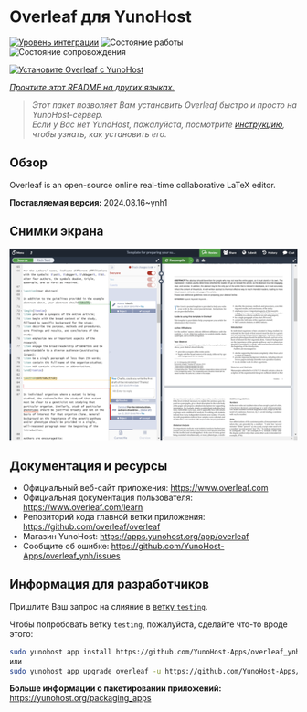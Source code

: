 <!--
Важно: этот README был автоматически сгенерирован <https://github.com/YunoHost/apps/tree/master/tools/readme_generator>
Он НЕ ДОЛЖЕН редактироваться вручную.
-->

# Overleaf для YunoHost

[![Уровень интеграции](https://dash.yunohost.org/integration/overleaf.svg)](https://ci-apps.yunohost.org/ci/apps/overleaf/) ![Состояние работы](https://ci-apps.yunohost.org/ci/badges/overleaf.status.svg) ![Состояние сопровождения](https://ci-apps.yunohost.org/ci/badges/overleaf.maintain.svg)

[![Установите Overleaf с YunoHost](https://install-app.yunohost.org/install-with-yunohost.svg)](https://install-app.yunohost.org/?app=overleaf)

*[Прочтите этот README на других языках.](./ALL_README.md)*

> *Этот пакет позволяет Вам установить Overleaf быстро и просто на YunoHost-сервер.*  
> *Если у Вас нет YunoHost, пожалуйста, посмотрите [инструкцию](https://yunohost.org/install), чтобы узнать, как установить его.*

## Обзор

Overleaf is an open-source online real-time collaborative LaTeX editor.


**Поставляемая версия:** 2024.08.16~ynh1

## Снимки экрана

![Снимок экрана Overleaf](./doc/screenshots/screenshot.png)

## Документация и ресурсы

- Официальный веб-сайт приложения: <https://www.overleaf.com>
- Официальная документация пользователя: <https://www.overleaf.com/learn>
- Репозиторий кода главной ветки приложения: <https://github.com/overleaf/overleaf>
- Магазин YunoHost: <https://apps.yunohost.org/app/overleaf>
- Сообщите об ошибке: <https://github.com/YunoHost-Apps/overleaf_ynh/issues>

## Информация для разработчиков

Пришлите Ваш запрос на слияние в [ветку `testing`](https://github.com/YunoHost-Apps/overleaf_ynh/tree/testing).

Чтобы попробовать ветку `testing`, пожалуйста, сделайте что-то вроде этого:

```bash
sudo yunohost app install https://github.com/YunoHost-Apps/overleaf_ynh/tree/testing --debug
или
sudo yunohost app upgrade overleaf -u https://github.com/YunoHost-Apps/overleaf_ynh/tree/testing --debug
```

**Больше информации о пакетировании приложений:** <https://yunohost.org/packaging_apps>
